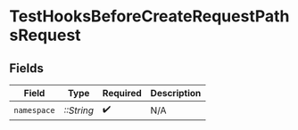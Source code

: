 # TestHooksBeforeCreateRequestPathsRequest


## Fields

| Field              | Type               | Required           | Description        |
| ------------------ | ------------------ | ------------------ | ------------------ |
| `namespace`        | *::String*         | :heavy_check_mark: | N/A                |